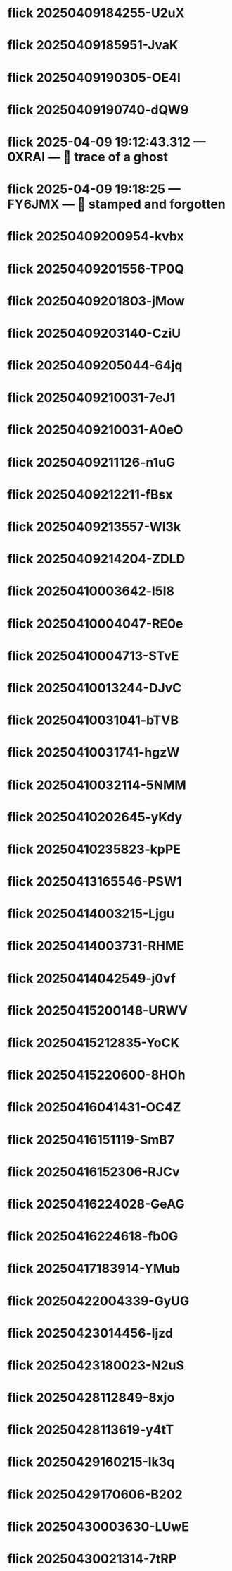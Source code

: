 # flick 20250409184255-U2uX
# flick 20250409185951-JvaK
# flick 20250409190305-OE4I
# flick 20250409190740-dQW9
# flick 2025-04-09 19:12:43.312 — 0XRAI — 👣 trace of a ghost
# flick 2025-04-09 19:18:25 — FY6JMX — 📜 stamped and forgotten
# flick 20250409200954-kvbx
# flick 20250409201556-TP0Q
# flick 20250409201803-jMow
# flick 20250409203140-CziU
# flick 20250409205044-64jq
# flick 20250409210031-7eJ1
# flick 20250409210031-A0eO
# flick 20250409211126-n1uG
# flick 20250409212211-fBsx
# flick 20250409213557-Wl3k
# flick 20250409214204-ZDLD
# flick 20250410003642-l5I8
# flick 20250410004047-RE0e
# flick 20250410004713-STvE
# flick 20250410013244-DJvC
# flick 20250410031041-bTVB
# flick 20250410031741-hgzW
# flick 20250410032114-5NMM
# flick 20250410202645-yKdy
# flick 20250410235823-kpPE
# flick 20250413165546-PSW1
# flick 20250414003215-Ljgu
# flick 20250414003731-RHME
# flick 20250414042549-j0vf
# flick 20250415200148-URWV
# flick 20250415212835-YoCK
# flick 20250415220600-8HOh
# flick 20250416041431-OC4Z
# flick 20250416151119-SmB7
# flick 20250416152306-RJCv
# flick 20250416224028-GeAG
# flick 20250416224618-fb0G
# flick 20250417183914-YMub
# flick 20250422004339-GyUG
# flick 20250423014456-ljzd
# flick 20250423180023-N2uS
# flick 20250428112849-8xjo
# flick 20250428113619-y4tT
# flick 20250429160215-Ik3q
# flick 20250429170606-B202
# flick 20250430003630-LUwE
# flick 20250430021314-7tRP
